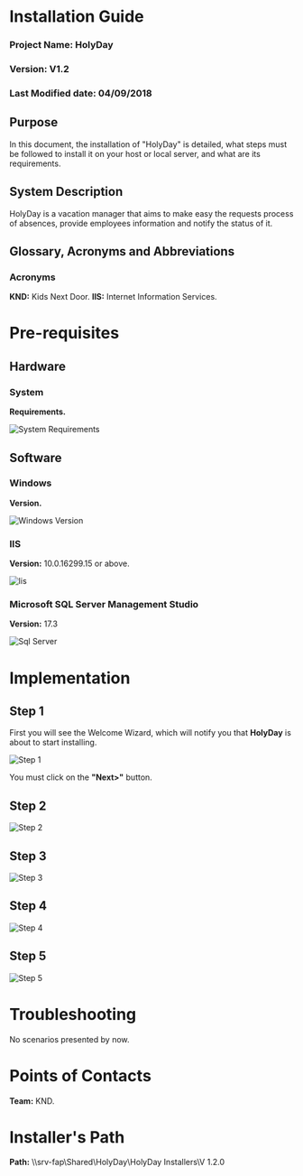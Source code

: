 <!-- TITLE: Installation Guide V1.2 -->
<!-- SUBTITLE: HolyDay -->

# Installation Guide
### Project Name: HolyDay
### Version: V1.2
### Last Modified date: 04/09/2018

## Purpose
In this document, the installation of "HolyDay" is detailed, what steps must be followed to install it on your host or local server, and what are its requirements.
## System Description
HolyDay is a vacation manager that aims to make easy the requests process of absences, provide employees information and notify the status of it.
## Glossary, Acronyms and Abbreviations
### Acronyms
**KND:** Kids Next Door.
**IIS:** Internet Information Services.

# Pre-requisites
## Hardware
### System 
**Requirements.**

![System Requirements](/uploads/holyday-implementation-manual/system-requirements.jpg "System Requirements")

## Software
### Windows
**Version.**

![Windows Version](/uploads/holyday-implementation-manual/windows-version.jpg "Windows Version")

### IIS
**Version:** 10.0.16299.15 or above.

![Iis](/uploads/holyday-implementation-manual/iis.jpeg "is")

### Microsoft SQL Server Management Studio 
**Version:** 17.3

![Sql Server](/uploads/holyday-implementation-manual/sql-server.jpeg "Sql Server")

# Implementation

## Step 1
First you will see the Welcome Wizard, which will notify you that **HolyDay** is about to start installing.

![Step 1](/uploads/holyday-implementation-manual/step-1.jpg "Step 1")

You must click on the **"Next>"** button.

## Step 2

![Step 2](/uploads/holyday-implementation-manual/step-2.jpg "Step 2")

## Step 3

![Step 3](/uploads/holyday-implementation-manual/step-3.jpg "Step 3")


## Step 4

![Step 4](/uploads/holyday-implementation-manual/step-4.jpg "Step 4")


## Step 5

![Step 5](/uploads/holyday-implementation-manual/step-5.jpg "Step 5")


# Troubleshooting
No scenarios presented by now.

# Points of Contacts
**Team:** KND.
# Installer's Path
**Path:** \\\srv-fap\Shared\HolyDay\HolyDay Installers\V 1.2.0
